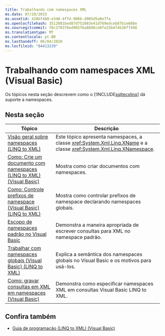 ```yaml
---
title: Trabalhando com namespaces XML
ms.date: 07/20/2015
ms.assetid: 428bf4b0-e348-4ffd-986b-d905d5a0e7fa
ms.openlocfilehash: 3512081bed87d752083e41d769edceb87b1e688e
ms.sourcegitcommit: f8c270376ed905f6a8896ce0fe25b4f4b38ff498
ms.translationtype: MT
ms.contentlocale: pt-BR
ms.lasthandoff: 06/04/2020
ms.locfileid: "84413239"
---
```

# <a name="working-with-xml-namespaces-visual-basic"></a>Trabalhando com namespaces XML (Visual Basic)
Os tópicos nesta seção descrevem como o [!INCLUDE[sqltecxlinq](~/includes/sqltecxlinq-md.md)] dá suporte a namespaces.  
  
## <a name="in-this-section"></a>Nesta seção  
  
|Tópico|Descrição|  
|-----------|-----------------|  
|[Visão geral sobre namespaces (LINQ to XML)](namespaces-overview-linq-to-xml.md)|Este tópico apresenta namespaces, a classe <xref:System.Xml.Linq.XName> e a classe <xref:System.Xml.Linq.XNamespace>.|  
|[Como: Crie um documento com namespaces (LINQ to XML) (Visual Basic)](how-to-create-a-document-with-namespaces.md)|Mostra como criar documentos com namespaces.|  
|[Como: Controle prefixos de namespace (Visual Basic) (LINQ to XML)](how-to-control-namespace-prefixes-linq-to-xml.md)|Mostra como controlar prefixos de namespace declarando namespaces globais.|  
|[Escopo de namespaces padrão no Visual Basic](scope-of-default-namespaces.md)|Demonstra a maneira apropriada de escrever consultas para XML no namespace padrão.|  
|[Trabalhar com namespaces globais (Visual Basic) (LINQ to XML)](working-with-global-namespaces-linq-to-xml.md)|Explica a semântica dos namespaces globais no Visual Basic e os motivos para usá-los.|  
|[Como: gravar consultas em XML em namespaces (Visual Basic)](how-to-write-queries-on-xml-in-namespaces.md)|Demonstra como especificar namespaces XML em consultas Visual Basic LINQ to XML.|  
  
## <a name="see-also"></a>Confira também

- [Guia de programação (LINQ to XML) (Visual Basic)](programming-guide-linq-to-xml.md)
